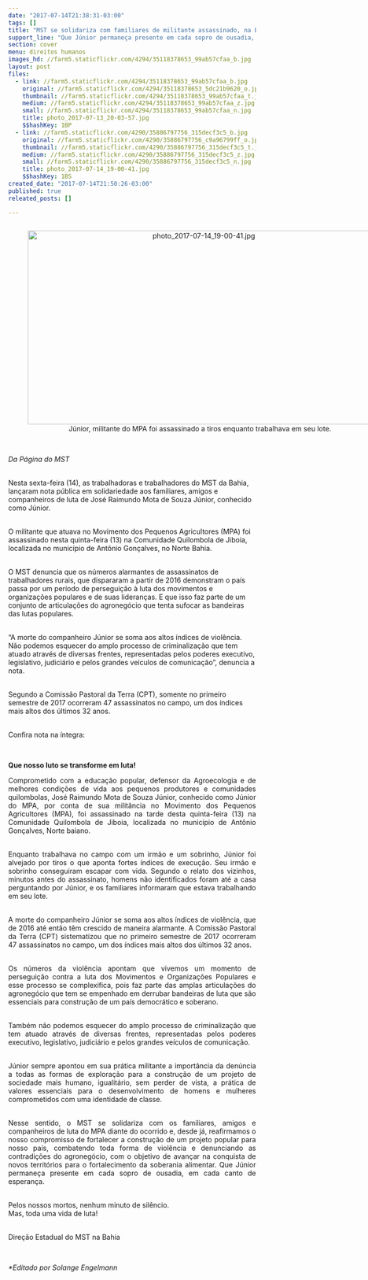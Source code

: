 ```yaml
---
date: "2017-07-14T21:38:31-03:00"
tags: []
title: "MST se solidariza com familiares de militante assassinado, na BA"
support_line: "Que Júnior permaneça presente em cada sopro de ousadia, em cada canto de esperança."
section: cover
menu: direitos humanos
images_hd: //farm5.staticflickr.com/4294/35118378653_99ab57cfaa_b.jpg
layout: post
files:
  - link: //farm5.staticflickr.com/4294/35118378653_99ab57cfaa_b.jpg
    original: //farm5.staticflickr.com/4294/35118378653_5dc21b9620_o.jpg
    thumbnail: //farm5.staticflickr.com/4294/35118378653_99ab57cfaa_t.jpg
    medium: //farm5.staticflickr.com/4294/35118378653_99ab57cfaa_z.jpg
    small: //farm5.staticflickr.com/4294/35118378653_99ab57cfaa_n.jpg
    title: photo_2017-07-13_20-03-57.jpg
    $$hashKey: 1BP
  - link: //farm5.staticflickr.com/4290/35886797756_315decf3c5_b.jpg
    original: //farm5.staticflickr.com/4290/35886797756_c9a96799ff_o.jpg
    thumbnail: //farm5.staticflickr.com/4290/35886797756_315decf3c5_t.jpg
    medium: //farm5.staticflickr.com/4290/35886797756_315decf3c5_z.jpg
    small: //farm5.staticflickr.com/4290/35886797756_315decf3c5_n.jpg
    title: photo_2017-07-14_19-00-41.jpg
    $$hashKey: 1BS
created_date: "2017-07-14T21:50:26-03:00"
published: true
releated_posts: []

---
```

<div style="text-align:center">
<figure class="image" style="display:inline-block"><img alt="photo_2017-07-14_19-00-41.jpg" height="394" src="//farm5.staticflickr.com/4290/35886797756_315decf3c5_b.jpg" width="700" />
<figcaption>J&uacute;nior, militante do MPA foi assassinado a tiros enquanto trabalhava em seu lote.</figcaption>
</figure>
</div>

<p><br />
<em>Da P&aacute;gina do MST</em></p>

<p><br />
Nesta sexta-feira (14), as trabalhadoras e trabalhadores do MST da Bahia, lan&ccedil;aram nota p&uacute;blica em solidariedade aos familiares, amigos e companheiros de luta de Jos&eacute; Raimundo Mota de Souza J&uacute;nior, conhecido como J&uacute;nior.</p>

<p><br />
O militante que atuava no Movimento dos Pequenos Agricultores (MPA) foi assassinado nesta quinta-feira (13) na Comunidade Quilombola de Jiboia, localizada no munic&iacute;pio de Ant&ocirc;nio Gon&ccedil;alves, no Norte Bahia.</p>

<p><br />
O MST denuncia que os n&uacute;meros alarmantes de assassinatos de trabalhadores rurais, que dispararam a partir de 2016 demonstram o pa&iacute;s passa por um per&iacute;odo de persegui&ccedil;&atilde;o &agrave; luta dos movimentos e organiza&ccedil;&otilde;es populares e de suas lideran&ccedil;as. E que isso faz parte de um conjunto de articula&ccedil;&otilde;es do agroneg&oacute;cio que tenta sufocar as bandeiras das lutas populares.</p>

<p><br />
&ldquo;A morte do companheiro J&uacute;nior se soma aos altos &iacute;ndices de viol&ecirc;ncia. N&atilde;o podemos esquecer do amplo processo de criminaliza&ccedil;&atilde;o que tem atuado atrav&eacute;s de diversas frentes, representadas pelos poderes executivo, legislativo, judici&aacute;rio e pelos grandes ve&iacute;culos de comunica&ccedil;&atilde;o&rdquo;, denuncia a nota.</p>

<p><br />
Segundo a Comiss&atilde;o Pastoral da Terra (CPT), somente no primeiro semestre de 2017 ocorreram 47 assassinatos no campo, um dos &iacute;ndices mais altos dos &uacute;ltimos 32 anos.</p>

<p><br />
Confira nota na &iacute;ntegra:</p>

<p>&nbsp;</p>

<p><strong>Que nosso luto se transforme em luta!</strong></p>

<p style="text-align: justify;">Comprometido com a educa&ccedil;&atilde;o popular, defensor da Agroecologia e de melhores condi&ccedil;&otilde;es de vida aos pequenos produtores e comunidades quilombolas, Jos&eacute; Raimundo Mota de Souza J&uacute;nior, conhecido como J&uacute;nior do MPA, por conta de sua milit&acirc;ncia no Movimento dos Pequenos Agricultores (MPA), foi assassinado na tarde desta quinta-feira (13) na Comunidade Quilombola de Jiboia, localizada no munic&iacute;pio de Ant&ocirc;nio Gon&ccedil;alves, Norte baiano.</p>

<p style="text-align: justify;"><br />
Enquanto trabalhava no campo com um irm&atilde;o e um sobrinho, J&uacute;nior foi alvejado por tiros o que aponta fortes &iacute;ndices de execu&ccedil;&atilde;o. Seu irm&atilde;o e sobrinho conseguiram escapar com vida. Segundo o relato dos vizinhos, minutos antes do assassinato, homens n&atilde;o identificados foram at&eacute; a casa perguntando por J&uacute;nior, e os familiares informaram que estava trabalhando em seu lote.</p>

<p style="text-align: justify;"><br />
A morte do companheiro J&uacute;nior se soma aos altos &iacute;ndices de viol&ecirc;ncia, que de 2016 at&eacute; ent&atilde;o t&ecirc;m crescido de maneira alarmante. A Comiss&atilde;o Pastoral da Terra (CPT) sistematizou que no primeiro semestre de 2017 ocorreram 47 assassinatos no campo, um dos &iacute;ndices mais altos dos &uacute;ltimos 32 anos.</p>

<p style="text-align: justify;"><br />
Os n&uacute;meros da viol&ecirc;ncia apontam que vivemos um momento de persegui&ccedil;&atilde;o contra a luta dos Movimentos e Organiza&ccedil;&otilde;es Populares e esse processo se complexifica, pois faz parte das amplas articula&ccedil;&otilde;es do agroneg&oacute;cio que tem se empenhado em derrubar bandeiras de luta que s&atilde;o essenciais para constru&ccedil;&atilde;o de um pa&iacute;s democr&aacute;tico e soberano.</p>

<p style="text-align: justify;"><br />
Tamb&eacute;m n&atilde;o podemos esquecer do amplo processo de criminaliza&ccedil;&atilde;o que tem atuado atrav&eacute;s de diversas frentes, representadas pelos poderes executivo, legislativo, judici&aacute;rio e pelos grandes ve&iacute;culos de comunica&ccedil;&atilde;o.</p>

<p style="text-align: justify;"><br />
J&uacute;nior sempre apontou em sua pr&aacute;tica militante a import&acirc;ncia da den&uacute;ncia a todas as formas de explora&ccedil;&atilde;o para a constru&ccedil;&atilde;o de um projeto de sociedade mais humano, igualit&aacute;rio, sem perder de vista, a pr&aacute;tica de valores essenciais para o desenvolvimento de homens e mulheres comprometidos com uma identidade de classe.</p>

<p style="text-align: justify;"><br />
Nesse sentido, o MST se solidariza com os familiares, amigos e companheiros de luta do MPA diante do ocorrido e, desde j&aacute;, reafirmamos o nosso compromisso de fortalecer a constru&ccedil;&atilde;o de um projeto popular para nosso pa&iacute;s, combatendo toda forma de viol&ecirc;ncia e denunciando as contradi&ccedil;&otilde;es do agroneg&oacute;cio, com o objetivo de avan&ccedil;ar na conquista de novos territ&oacute;rios para o fortalecimento da soberania alimentar. Que J&uacute;nior permane&ccedil;a presente em cada sopro de ousadia, em cada canto de esperan&ccedil;a.</p>

<p><br />
Pelos nossos mortos, nenhum minuto de sil&ecirc;ncio.<br />
Mas, toda uma vida de luta!</p>

<p><br />
Dire&ccedil;&atilde;o Estadual do MST na Bahia</p>

<p>&nbsp;</p>

<p><em>*Editado por Solange Engelmann</em></p>

<p>&nbsp;</p>
